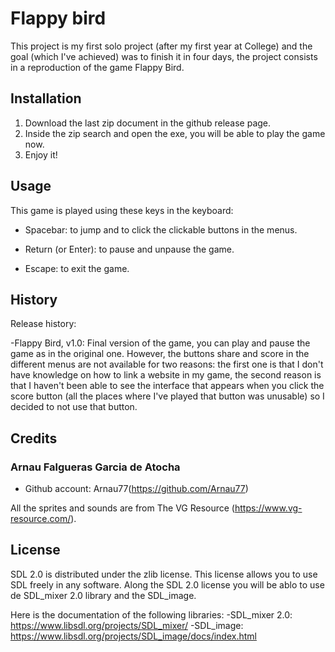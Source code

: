 # Flappy bird

This project is my first solo project (after my first year at College) and the goal (which I've achieved) was to finish it in four days, the project consists in a reproduction of the game Flappy Bird.

## Installation

1. Download the last zip document in the github release page.
2. Inside the zip search and open the exe, you will be able to play the game now.
3. Enjoy it!

## Usage

This game is played using these keys in the keyboard:

- Spacebar: to jump and to click the clickable buttons in the menus.
 
- Return (or Enter): to pause and unpause the game.

- Escape: to exit the game.

## History

Release history: 

-Flappy Bird, v1.0:
    Final version of the game, you can play and pause the game as in the original one. However, the buttons share and score in the different menus are not available for two reasons: the first one is that I don't have knowledge on how to link a website in my game, the second reason is that I haven't been able to see the interface that appears when you click the score button (all the places where I've played that button was unusable) so I decided to not use that button.

## Credits

### Arnau Falgueras Garcia de Atocha
* Github account: Arnau77(https://github.com/Arnau77)

All the sprites and sounds are from The VG Resource (https://www.vg-resource.com/).

## License

SDL 2.0 is distributed under the zlib license. This license allows you to use SDL freely in any software. 
Along the SDL 2.0 license you will be ablo to use de SDL_mixer 2.0 library and the SDL_image.

Here is the documentation of the following libraries:
-SDL_mixer 2.0: https://www.libsdl.org/projects/SDL_mixer/
-SDL_image: https://www.libsdl.org/projects/SDL_image/docs/index.html
